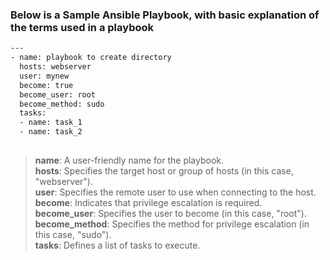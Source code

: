 ### Below is a Sample Ansible Playbook, with basic explanation of the terms used in a playbook 

```sh
---
- name: playbook to create directory
  hosts: webserver
  user: mynew
  become: true
  become_user: root
  become_method: sudo
  tasks:
  - name: task_1
  - name: task_2
  
```
> **name**: A user-friendly name for the playbook. <br>
> **hosts**: Specifies the target host or group of hosts (in this case, "webserver").<br>
> **user**: Specifies the remote user to use when connecting to the host.<br>
> **become**: Indicates that privilege escalation is required.<br>
> **become_user**: Specifies the user to become (in this case, "root").<br>
> **become_method**: Specifies the method for privilege escalation (in this case, "sudo").<br>
> **tasks**: Defines a list of tasks to execute.<br>
